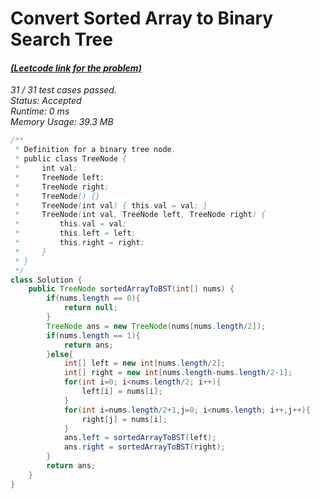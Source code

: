 # **Convert Sorted Array to Binary Search Tree**

#### [_(Leetcode link for the problem)_](https://leetcode.com/problems/convert-sorted-array-to-binary-search-tree/)

_31 / 31 test cases passed.  
Status: Accepted  
Runtime: 0 ms  
Memory Usage: 39.3 MB_

```java
/**
 * Definition for a binary tree node.
 * public class TreeNode {
 *     int val;
 *     TreeNode left;
 *     TreeNode right;
 *     TreeNode() {}
 *     TreeNode(int val) { this.val = val; }
 *     TreeNode(int val, TreeNode left, TreeNode right) {
 *         this.val = val;
 *         this.left = left;
 *         this.right = right;
 *     }
 * }
 */
class Solution {
    public TreeNode sortedArrayToBST(int[] nums) {
        if(nums.length == 0){
            return null;
        }
        TreeNode ans = new TreeNode(nums[nums.length/2]);
        if(nums.length == 1){
            return ans;
        }else{
            int[] left = new int[nums.length/2];
            int[] right = new int[nums.length-nums.length/2-1];
            for(int i=0; i<nums.length/2; i++){
                left[i] = nums[i];
            }
            for(int i=nums.length/2+1,j=0; i<nums.length; i++,j++){
                right[j] = nums[i];
            }
            ans.left = sortedArrayToBST(left);
            ans.right = sortedArrayToBST(right);
        }
        return ans;
    }
}
```
